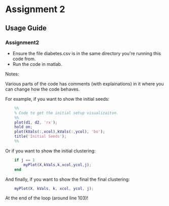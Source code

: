 # Assignment 2

## Usage Guide

### Assignment2

- Ensure the file diabetes.csv is in the same directory you're running this code from.
- Run the code in matlab.

Notes:

Various parts of the code has comments (with explainations) in it where you can change how the code behaves.

For example, if you want to show the initial seeds:

``` matlab
    %%
    % Code to get the initial setup visualizaiton.
    %%
    plot(d1, d2, 'rx');
    hold on;
    plot(kVals(:,xcol),kVals(:,ycol), 'bo');
    title('Initial Seeds');
    %%
```

Or if you want to show the initial clustering:

``` matlab
    if j == 1
        myPlot(X,kVals,k,xcol,ycol,j);
    end
```

And finally, if you want to show the final the final clustering:

``` matlab
    myPlot(X, kVals, k, xcol, ycol, j); 
```

At the end of the loop (around line 103)!